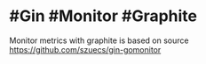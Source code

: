 # #Gin #Monitor #Graphite 
Monitor metrics with graphite is based on source https://github.com/szuecs/gin-gomonitor